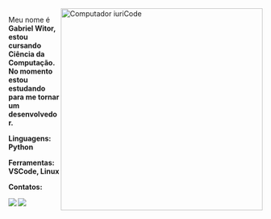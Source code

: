<img src="https://raw.githubusercontent.com/MicaelliMedeiros/micaellimedeiros/master/image/computer-illustration.png" min-width="400px" max-width="400px" width="400px" align="right" alt="Computador iuriCode">

<p align="left"> 
  Meu nome é <strong>Gabriel Witor<strong>, estou cursando <strong>Ciência da Computação</strong>.<br>
  No momento estou estudando para me tornar um desenvolvedor.
</p>

<p align="left">
  Linguagens: <strong>Python</strong>
</p>

<p align="left">
 Ferramentas: <strong>VSCode, Linux</strong>
</p>

<p align="left">
  Contatos:

</p>
  <a href="#" alt="Linkedin">
  <img src="https://img.shields.io/badge/-Linkedin-0e76a8?style=flat-square&logo=Linkedin&logoColor=white&link=https://www.linkedin.com/in/gabriel-witor/" /></a>

  <a href="#" alt="Instagram">
  <img src="https://img.shields.io/badge/-Instagram-DF0174?style=flat-square&labelColor=DF0174&logo=instagram&logoColor=white&link=https://www.instagram.com/ga_witor/"/></a>
</p>  
